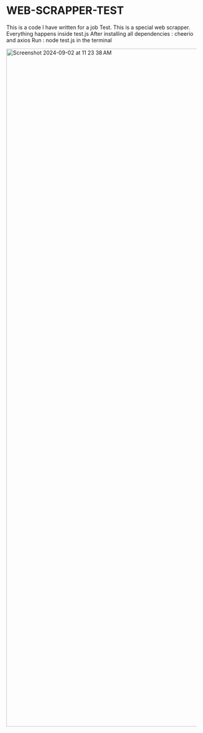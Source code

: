 # WEB-SCRAPPER-TEST
This is a code I have written for a job Test.  This is a special web scrapper.
Everything happens inside test.js 
After installing all dependencies : cheerio and axios
Run : node test.js in the terminal 

<img width="1792" alt="Screenshot 2024-09-02 at 11 23 38 AM" src="https://github.com/user-attachments/assets/c732502b-3164-492b-ab64-180d3d409bf3">
